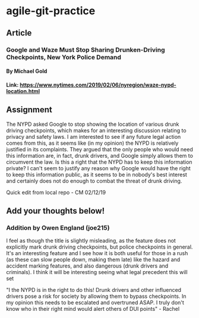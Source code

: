 # agile-git-practice

## Article

### Google and Waze Must Stop Sharing Drunken-Driving Checkpoints, New York Police Demand
#### By Michael Gold
#### Link: https://www.nytimes.com/2019/02/06/nyregion/waze-nypd-location.html

## Assignment

The NYPD asked Google to stop showing the location of various drunk driving checkpoints, which makes for an interesting discussion relating to privacy and safety laws. I am interested to see if any future legal action comes from this, as it seems like (in my opinion) the NYPD is relatively justified in its complaints. They argued that the only people who would need this information are, in fact, drunk drivers, and Google simply allows them to circumvent the law. Is this a right that the NYPD has to keep this information private? I can't seem to justify any reason why Google would have the right to keep this information public, as it seems to be in nobody's best interest and certainly does not do enough to combat the threat of drunk driving.

Quick edit from local repo - CM 02/12/19
## Add your thoughts below!

### Addition by Owen England (joe215)

I feel as though the title is slightly misleading, as the feature does not explicitly mark drunk driving checkpoints, but police checkpoints in general. It's an interesting feature and I see how it is both useful for those in a rush (as these can slow people down, making them late) like the hazard and accident marking features, and also dangerous (drunk drivers and criminals). I think it will be interesting seeing what legal precedent this will set

"I the NYPD is in the right to do this! Drunk drivers and other influenced drivers pose a risk for society by allowing them to bypass checkpoints. In my opinion this needs to be escalated and overtruned ASAP. I truly don't know who in their right mind would alert others of DUI points" - Rachel

